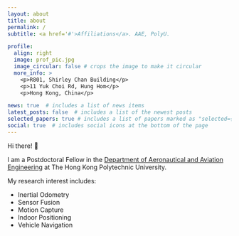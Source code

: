 ```yaml
---
layout: about
title: about
permalink: /
subtitle: <a href='#'>Affiliations</a>. AAE, PolyU.

profile:
  align: right
  image: prof_pic.jpg
  image_circular: false # crops the image to make it circular
  more_info: >
    <p>R801, Shirley Chan Building</p>
    <p>11 Yuk Choi Rd, Hung Hom</p>
    <p>Hong Kong, China</p>

news: true  # includes a list of news items
latest_posts: false  # includes a list of the newest posts
selected_papers: true # includes a list of papers marked as "selected={true}"
social: true  # includes social icons at the bottom of the page
---
```

Hi there! 👋

I am a Postdoctoral Fellow in the [Department of Aeronautical and Aviation Engineering](https://www.polyu.edu.hk/en/aae/) at The Hong Kong Polytechnic University.

My research interest includes:

- Inertial Odometry
- Sensor Fusion
- Motion Capture
- Indoor Positioning
- Vehicle Navigation
